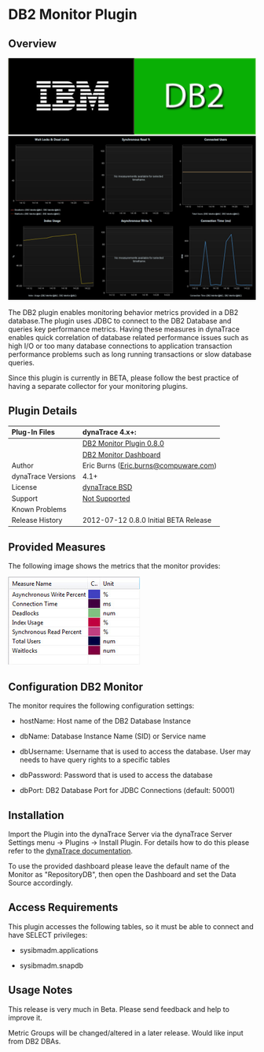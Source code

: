 # DB2 Monitor Plugin

## Overview

![images_community/download/attachments/83492948/db2-large.png](images_community/download/attachments/83492948/db2-large.png)  
![images_community/download/attachments/83492948/DB2_dashboard.jpg](images_community/download/attachments/83492948/DB2_dashboard.jpg)

The DB2 plugin enables monitoring behavior metrics provided in a DB2 database.The plugin uses JDBC to connect to the DB2 Database and queries key performance metrics. Having these measures in
dynaTrace enables quick correlation of database related performance issues such as high I/O or too many database connections to application transaction performance problems such as long running
transactions or slow database queries.

Since this plugin is currently in BETA, please follow the best practice of having a separate collector for your monitoring plugins.

## Plugin Details

| Plug-In Files |dynaTrace 4.x+:
| :------------ | :------------  
| |[DB2 Monitor Plugin 0.8.0](com.dynatrace.diagnostics.plugins.DB2Plugin_0.8.0.jar)  
||[DB2 Monitor Dashboard ](DB2_Overview.dashboard.xml)
| Author |Eric Burns (Eric.burns@compuware.com)
| dynaTrace Versions |4.1+
| License |[dynaTrace BSD](dynaTraceBSD.txt)
| Support | [Not Supported](https://community.compuwareapm.com/community/display/DL/Support+Levels)
| Known Problems |
| Release History | 2012-07-12 0.8.0 Initial BETA Release

## Provided Measures

The following image shows the metrics that the monitor provides:

![images_community/download/attachments/83492948/DB2_monitor_metrics.jpg](images_community/download/attachments/83492948/DB2_monitor_metrics.jpg)

## Configuration DB2 Monitor

The monitor requires the following configuration settings:

  * hostName: Host name of the DB2 Database Instance 

  * dbName: Database Instance Name (SID) or Service name 

  * dbUsername: Username that is used to access the database. User may needs to have query rights to a specific tables 

  * dbPassword: Password that is used to access the database 

  * dbPort: DB2 Database Port for JDBC Connections (default: 50001) 

## Installation

Import the Plugin into the dynaTrace Server via the dynaTrace Server Settings menu -> Plugins -> Install Plugin. For details how to do this please refer to the [dynaTrace
documentation](https://apmcommunity.compuware.com/community/display/DOCDT42/Plugins).

To use the provided dashboard please leave the default name of the Monitor as "RepositoryDB", then open the Dashboard and set the Data Source accordingly.

## Access Requirements

This plugin accesses the following tables, so it must be able to connect and have SELECT privileges:

  * sysibmadm.applications 

  * sysibmadm.snapdb 

## Usage Notes

This release is very much in Beta. Please send feedback and help to improve it.

Metric Groups will be changed/altered in a later release. Would like input from DB2 DBAs.


